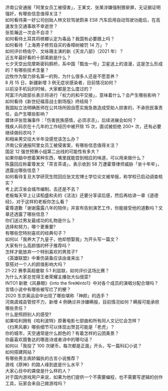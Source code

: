 济南公安通报「阿里女员工被侵害」，王某文、张某涉嫌强制猥亵罪，无证据证明强奸，有哪些信息值得关注？  
如何看待美一好公司创始人林文钦驾驶蔚来 ES8 汽车启用自动驾驶功能后，在高速发生交通事故不幸逝世？  
张哲瀚这一次会不会凉？  
如何看待土耳其将槟榔认定为毒品？我国有必要跟上吗？  
如何看待「上海男子修剪自买的香樟树被罚 14 万」？  
如何评价杨佑宁、文咏珊主演的新《天龙八部》（2021 年）？  
近五年最好看的十部美剧是什么？  
七夕天空出现摩斯密码鹊桥，系中国「瓢虫一号」卫星送上的浪漫，这是怎么形成的？有哪些技术含量？  
边牧作为智力排名第一的狗，为什么很多人还是不愿意养？  
8 月 15 日，新疆新增 3 例无症状感染者，目前情况如何？  
以前没手机玩的时候，大家都是怎么度过的？  
阿富汗内政部长表示将进行「权力的和平交接」，意味着什么？会产生哪些影响？  
如何看待《新世纪福音战士剧场版》终结局？  
我国拟立法明确医师在公共场所因自愿实施急救造成受助人损害的，不承担民事责任，会产生哪些影响？  
媒体评张哲瀚事件：「伤害民族感情，必须凉凉」，后续进展会如何？  
残疾人码农在十几年的工作经历中被开除 15 次，面试被拒绝 200+ 次，还有必要继续做码农吗？  
和相亲男交往大半年没感觉该怎么办？  
济南公安通报阿里女员工被侵害案，有哪些信息值得关注？  
国足 12 强世预赛小组第二出线的可能性有多大？  
如果你脑中想着某种东西，嘴里就能尝到相应的味道，可以用来做什么？  
陈露回应称霍尊发文「茶言茶语」，表示收到 58 万遭霍尊律师威胁「坐十年牢」，透露出哪些信息？  
如何看待复旦大学研究生院回应张文宏博士学位论文被举报，称学校已启动调查核实？  
考上武汉省会城市编制，去还是不去？  
老板每天早上让读稻盛和夫的《活法》还要分享读后感，然后再给讲一章《道德经》，对于这样的老板你怎么看？  
霍尊道歉「谢谢露露八年的陪伴」并宣布告别演艺工作，你能接受他的道歉吗？文章还透露了哪些信息？  
你们送过男友最成功的礼物是什么？  
选择和努力，哪个更重要?  
有哪些您特别喜欢的经典句子？  
如何以「我养大了九皇子，他却想娶我」为开头写一篇文？  
大家有什么高颜值的杯子推荐吗？  
怎样才能放弃一个特别喜欢的男孩子?  
《英雄联盟》中重伤装备应该由谁来出？  
穿搭对一个人的颜值影响大吗？  
21-22 赛季英超曼联 5:1 利兹联，如何评价这场比赛？  
为什么大家总觉得王者荣耀主播张大仙很菜?  
INTO1 新歌《风暴眼》《into the fire》《into1》中对各个成员的演唱分配合理吗？  
言情小说中有哪些被写烂了的梗？  
2020 东京奥运会中出现了哪些堪称「神颜」的选手？  
河南虞城县管控不力，新增 4 例确诊并涉嫌瞒报，目前情况如何？瞒报可能承担哪些责任？  
什么是照顾别人的感受?  
如果哈利拥有《哈利波特》原著电影七部曲和所有同人文记忆会怎样？  
《扫黑风暴》哪些细节可以体现出贺芸可能是「老虎」？  
你的城市，天空通常是什么颜色的？有着怎样的云团美景？  
你最喜欢聂鲁达的哪首诗或者诗中的哪句话？  
如何以「我投了 100 次硬币，每次都是正面」开头，写一篇科幻小说？  
如何搭建网站？  
有哪些男主病娇偏执的古言小说推荐？  
游戏《原神》的路人缘到底是什么水平？  
大家心目中的龚俊是什么样的人？  
对于国内游戏用户来说，如果为他们提供一个不需要编程，也不需要写逻辑的创作工具，玩家会来自己做游戏吗？  
